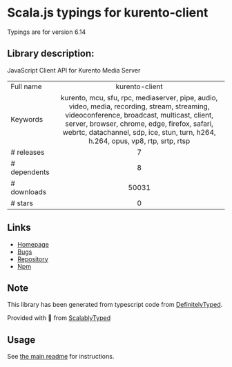 
# Scala.js typings for kurento-client

Typings are for version 6.14

## Library description:
JavaScript Client API for Kurento Media Server

|                    |                 |
| ------------------ | :-------------: |
| Full name          | kurento-client |
| Keywords           | kurento, mcu, sfu, rpc, mediaserver, pipe, audio, video, media, recording, stream, streaming, videoconference, broadcast, multicast, client, server, browser, chrome, edge, firefox, safari, webrtc, datachannel, sdp, ice, stun, turn, h264, h.264, opus, vp8, rtp, srtp, rtsp |
| # releases         | 7 |
| # dependents       | 8 |
| # downloads        | 50031 |
| # stars            | 0 |

## Links
- [Homepage](https://www.kurento.org)
- [Bugs](https://github.com/Kurento/bugtracker/issues)
- [Repository](https://github.com/Kurento/kurento-client-js)
- [Npm](https://www.npmjs.com/package/kurento-client)
    


## Note
This library has been generated from typescript code from [DefinitelyTyped](https://definitelytyped.org).

Provided with :purple_heart: from [ScalablyTyped](https://github.com/oyvindberg/ScalablyTyped)

## Usage
See [the main readme](../../readme.md) for instructions.


